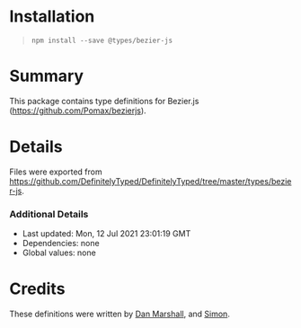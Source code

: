 # Installation
> `npm install --save @types/bezier-js`

# Summary
This package contains type definitions for Bezier.js (https://github.com/Pomax/bezierjs).

# Details
Files were exported from https://github.com/DefinitelyTyped/DefinitelyTyped/tree/master/types/bezier-js.

### Additional Details
 * Last updated: Mon, 12 Jul 2021 23:01:19 GMT
 * Dependencies: none
 * Global values: none

# Credits
These definitions were written by [Dan Marshall](https://github.com/danmarshall), and [Simon](https://github.com/Epskampie).
